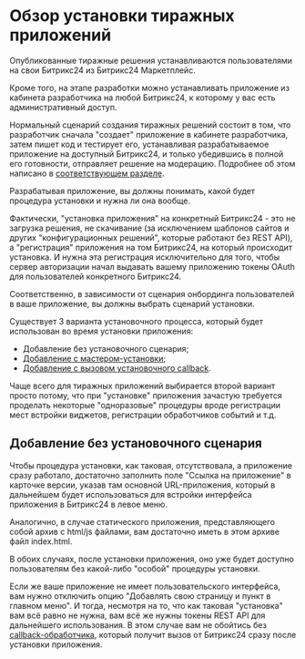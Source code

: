 # Обзор установки тиражных приложений

Опубликованные тиражные решения устанавливаются пользователями на свои Битрикс24 из Битрикс24 Маркетплейс.

Кроме того, на этапе разработки можно устанавливать приложение из кабинета разработчика на любой Битрикс24, к которому у вас есть административный доступ.

Нормальный сценарий создания тиражных решений состоит в том, что разработчик сначала "создает" приложение в кабинете разработчика, затем пишет код и тестирует его, устанавливая разрабатываемое приложение на доступный Битрикс24, и только убедившись в полной его готовности, отправляет решение на модерацию. Подробнее об этом написано в [соответствующем разделе](../../../market/preparing-to-publish/how-to-add-app.md).

Разрабатывая приложение, вы должны понимать, какой будет процедура установки и нужна ли она вообще.

Фактически, "установка приложения" на конкретный Битрикс24 - это не загрузка решения, не скачивание (за исключением шаблонов сайтов и других "конфигурационных решений", которые работают без REST API), а "регистрация" приложения на том Битрикс24, на который происходит установка. И нужна эта регистрация исключительно для того, чтобы сервер авторизации начал выдавать вашему приложению токены OAuth для пользователей конкретного Битрикс24.

Соответственно, в зависимости от сценария онбординга пользователей в ваше приложение, вы должны выбрать сценарий установки.

Существует 3 варианта установочного процесса, который будет использован во время установки приложения:

- Добавление без установочного сценария;
- [Добавление с мастером-установки](./installation-master.md);
- [Добавление с вызовом установочного callback](./installation-callback.md).

Чаще всего для тиражных приложений выбирается второй вариант просто потому, что при "установке" приложения зачастую требуется проделать некоторые "одноразовые" процедуры вроде регистрации мест встройки виджетов, регистрации обработчиков событий и т.д.

## Добавление без установочного сценария

Чтобы процедура установки, как таковая, отсутствовала, а приложение сразу работало, достаточно заполнить поле "Ссылка на приложение" в карточке версии, указав там основной URL-приложения, который в дальнейшем будет использоваться для встройки интерфейса приложения в Битрикс24 в левое меню.

Аналогично, в случае статического приложения, представляющего собой архив с html/js файлами, вам достаточно иметь в этом архиве файл index.html.

В обоих случаях, после установки приложения, оно уже будет доступно пользователям без какой-либо "особой" процедуры установки.

Если же ваше приложение не имеет пользовательского интерфейса, вам нужно отключить опцию "Добавлять свою страницу и пункт в главном меню". И тогда, несмотря на то, что как таковая "установка" вам всё равно не нужна, вам всё же нужны токены REST API для дальнейшего использования. В этом случае вам не обойтись без [callback-обработчика](./installation-callback.md), который получит вызов от Битрикс24 сразу после установки приложения.
